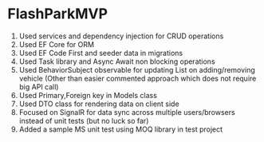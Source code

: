 # FlashParkMVP

1. Used services and dependency injection for CRUD operations
2. Used EF Core for ORM
3. Used EF Code First and seeder data in migrations
4. Used Task library and Async Await non blocking operations
5. Used BehaviorSubject observable for updating List on adding/removing vehicle (Other than easier commented approach which does not require big API call)
6. Used Primary,Foreign key in Models class
7. Used DTO class for rendering data on client side
8. Focused on SignalR for data sync across multiple users/browsers instead of unit tests (but no luck so far)
9. Added a sample MS unit test using MOQ library in test project
